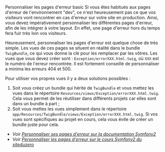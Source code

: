 Personnaliser les pages d'erreur
basic
Si vous êtes habitués aux pages d'erreur de l'environnement "dev", ce n'est heureusement pas ce que vos visiteurs vont rencontrer en cas d'erreur sur votre site en production. Ainsi, vous devez impérativement personnaliser les différentes pages d'erreur, afin de les intégrer à votre layout. En effet, une page d'erreur hors du temps fera fuir très loin vos visiteurs.

Heureusement, personnaliser les pages d'erreur est quelque chose de très simple. Les vues de ces pages se situent en réalité dans le bundle `TwigBundle`, ce qui vous donne la clé pour les remplacer par les vôtres. Les vues que vous devez créer sont : `Exception/errorXXX.html.twig`, où `XXX` est le numéro de l'erreur rencontrée. Il est fortement conseillé de personnaliser a minima les erreurs 404 et 500.

Pour utiliser vos propres vues il y a deux solutions possibles :

1. Soit vous créez un bundle qui hérite de `TwigBundle` et vous mettez les vues dans le répertoire `Resources/views/Exception/errorXXX.html.twig`. Cela vous permet de les réutiliser dans différents projets car elles sont dans un bundle à part ;
2. Soit vous mettes les vues simplement dans le répertoire `app/Resources/TwigBundle/views/Exception/errorXXX.html.twig`. Si vos vues sont spécifiques au projet en cours, cela vous évite de créer un bundle juste pour cela.

* _Voir [Personnaliser ses pages d'erreur sur la documentation Symfony2](http://symfony.com/fr/doc/current/cookbook/controller/error_pages.html)_
* _Voir [Personnaliser les pages d'erreur sur le cours Symfony2 du siteduzero](http://www.siteduzero.com/informatique/tutoriels/developpez-votre-site-web-avec-le-framework-symfony2/personnaliser-les-pages-d-erreur-1)_